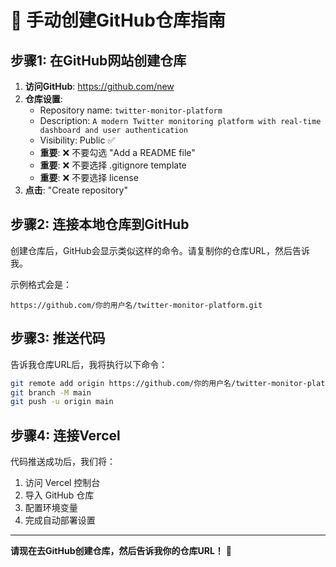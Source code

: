 # 🚀 手动创建GitHub仓库指南

## 步骤1: 在GitHub网站创建仓库

1. **访问GitHub**: https://github.com/new
2. **仓库设置**:
   - Repository name: `twitter-monitor-platform`
   - Description: `A modern Twitter monitoring platform with real-time dashboard and user authentication`
   - Visibility: Public ✅
   - **重要**: ❌ 不要勾选 "Add a README file"
   - **重要**: ❌ 不要选择 .gitignore template
   - **重要**: ❌ 不要选择 license
3. **点击**: "Create repository"

## 步骤2: 连接本地仓库到GitHub

创建仓库后，GitHub会显示类似这样的命令。请复制你的仓库URL，然后告诉我。

示例格式会是：
```
https://github.com/你的用户名/twitter-monitor-platform.git
```

## 步骤3: 推送代码

告诉我仓库URL后，我将执行以下命令：
```bash
git remote add origin https://github.com/你的用户名/twitter-monitor-platform.git
git branch -M main  
git push -u origin main
```

## 步骤4: 连接Vercel

代码推送成功后，我们将：
1. 访问 Vercel 控制台
2. 导入 GitHub 仓库
3. 配置环境变量
4. 完成自动部署设置

---

**请现在去GitHub创建仓库，然后告诉我你的仓库URL！** 🚀
